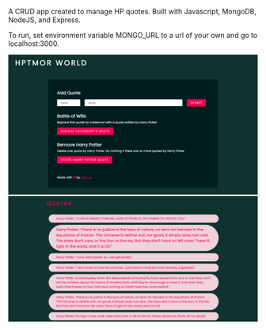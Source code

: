 A CRUD app created to manage HP quotes. Built with Javascript, MongoDB, NodeJS, and Express.

To run, set environment variable MONGO_URL to a url of your own and go to localhost:3000.

![](public/img/hpdemo.png?raw=true)
![](public/img/demo2.png?raw=true)